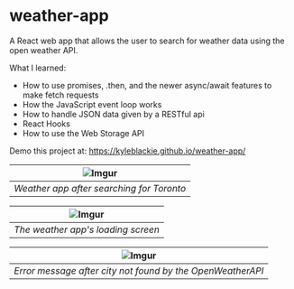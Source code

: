# weather-app
A React web app that allows the user to search for weather data using the open weather API.

What I learned:
- How to use promises, .then, and the newer async/await features to make fetch requests
- How the JavaScript event loop works 
- How to handle JSON data given by a RESTful api
- React Hooks
- How to use the Web Storage API

Demo this project at: https://kyleblackie.github.io/weather-app/

|![Imgur](https://i.imgur.com/pmm2doY.jpg)|
|:--:| 
| *Weather app after searching for Toronto* |

|![Imgur](https://i.imgur.com/dmbm7mL.jpg)|
|:--:| 
| *The weather app's loading screen* |

|![Imgur](https://i.imgur.com/9aGPTkX.jpg)|
|:--:| 
| *Error message after city not found by the OpenWeatherAPI* |
